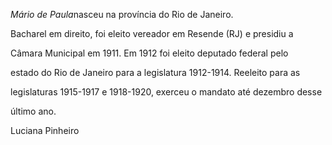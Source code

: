 

*Mário de Paula*nasceu na província do Rio de Janeiro.



Bacharel em direito, foi eleito vereador em Resende (RJ) e presidiu a

Câmara Municipal em 1911. Em 1912 foi eleito deputado federal pelo

estado do Rio de Janeiro para a legislatura 1912-1914. Reeleito para as

legislaturas 1915-1917 e 1918-1920, exerceu o mandato até dezembro desse

último ano.



Luciana Pinheiro



